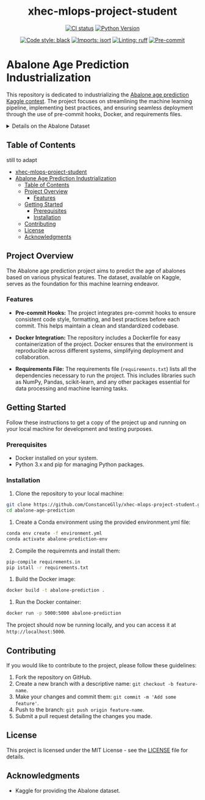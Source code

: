 <div align="center">

# xhec-mlops-project-student

[![CI status](https://github.com/artefactory/xhec-mlops-project-student/actions/workflows/ci.yaml/badge.svg)](https://github.com/artefactory/xhec-mlops-project-student/actions/workflows/ci.yaml?query=branch%3Amaster)
[![Python Version](https://img.shields.io/badge/python-3.9%20%7C%203.10-blue.svg)]()

[![Code style: black](https://img.shields.io/badge/code%20style-black-000000.svg)](https://github.com/psf/black)
[![Imports: isort](https://img.shields.io/badge/%20imports-isort-%231674b1?style=flat&labelColor=ef8336)](https://pycqa.github.io/isort/)
[![Linting: ruff](https://img.shields.io/endpoint?url=https://raw.githubusercontent.com/charliermarsh/ruff/main/assets/badge/v2.json)](https://github.com/astral-sh/ruff)
[![Pre-commit](https://img.shields.io/badge/pre--commit-enabled-informational?logo=pre-commit&logoColor=white)](https://github.com/artefactory/xhec-mlops-project-student/blob/main/.pre-commit-config.yaml)
</div>


# Abalone Age Prediction Industrialization

This repository is dedicated to industrializing the [Abalone age prediction Kaggle contest](https://www.kaggle.com/datasets/rodolfomendes/abalone-dataset). The project focuses on streamlining the machine learning pipeline, implementing best practices, and ensuring seamless deployment through the use of pre-commit hooks, Docker, and requirements files.

<details>
<summary>Details on the Abalone Dataset</summary>

The age of abalone is determined by cutting the shell through the cone, staining it, and counting the number of rings through a microscope -- a boring and time-consuming task. Other measurements, which are easier to obtain, are used to predict the age.

**Goal**: predict the age of abalone (column "Rings") from physical measurements ("Shell weight", "Diameter", etc...)

You can download the dataset on the [Kaggle page](https://www.kaggle.com/datasets/rodolfomendes/abalone-dataset)

</details>

## Table of Contents
still to adapt
- [xhec-mlops-project-student](#xhec-mlops-project-student)
- [Abalone Age Prediction Industrialization](#abalone-age-prediction-industrialization)
  - [Table of Contents](#table-of-contents)
  - [Project Overview](#project-overview)
    - [Features](#features)
  - [Getting Started](#getting-started)
    - [Prerequisites](#prerequisites)
    - [Installation](#installation)
  - [Contributing](#contributing)
  - [License](#license)
  - [Acknowledgments](#acknowledgments)


## Project Overview

The Abalone age prediction project aims to predict the age of abalones based on various physical features. The dataset, available on Kaggle, serves as the foundation for this machine learning endeavor.

### Features

- **Pre-commit Hooks:** The project integrates pre-commit hooks to ensure consistent code style, formatting, and best practices before each commit. This helps maintain a clean and standardized codebase.

- **Docker Integration:** The repository includes a Dockerfile for easy containerization of the project. Docker ensures that the environment is reproducible across different systems, simplifying deployment and collaboration.

- **Requirements File:** The requirements file (`requirements.txt`) lists all the dependencies necessary to run the project. This includes libraries such as NumPy, Pandas, scikit-learn, and any other packages essential for data processing and machine learning tasks.

## Getting Started

Follow these instructions to get a copy of the project up and running on your local machine for development and testing purposes.

### Prerequisites

- Docker installed on your system.
- Python 3.x and pip for managing Python packages.

### Installation
1. Clone the repository to your local machine:
```bash
git clone https://github.com/ConstanceGlly/xhec-mlops-project-student.git
cd abalone-age-prediction
```

1. Create a Conda environment using the provided environment.yml file:
```bash
conda env create -f environment.yml
conda activate abalone-prediction-env
```

2. Compile the requiremnts and install them:
```bash
pip-compile requirements.in
pip istall -r requirements.txt
```


1. Build the Docker image:
```bash
docker build -t abalone-prediction .
```

1. Run the Docker container:
```bash
docker run -p 5000:5000 abalone-prediction
```

The project should now be running locally, and you can access it at `http://localhost:5000`.

## Contributing

If you would like to contribute to the project, please follow these guidelines:

1. Fork the repository on GitHub.
2. Create a new branch with a descriptive name: `git checkout -b feature-name`.
3. Make your changes and commit them: `git commit -m 'Add some feature'`.
4. Push to the branch: `git push origin feature-name`.
5. Submit a pull request detailing the changes you made.

## License

This project is licensed under the MIT License - see the [LICENSE](MIT-LICENSE.txt) file for details.

## Acknowledgments

- Kaggle for providing the Abalone dataset.
